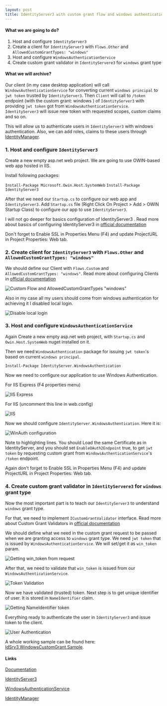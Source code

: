 ```yaml
---
layout: post
title: IdentityServer3 with custom grant flow and windows authentication
---
```


#### What we are going to do?

1. Host and configure `IdentityServer3`
2. Create a client for `IdentityServer3` with `Flows.Other` and `AllowedCustomGrantTypes: "windows"`
3. Host and configure `WindowsAuthenticationService`
4. Create custom grant validator in `IdentityServere3` for `windows` grant type

#### What we will archive?

Our client (in my case desktop application) will call `WindowsAuthenticationService` for converting current `windows principal` to `jwt token` trusted by `IdentityServer3`.
Then `Client` will call to `/token` endpoint (with the custom grant: windows ) of `IdentityServer3` with providing `jwt token` got from `WindowsAuthenticationService`. `IdentityServer3` will issue new token with requested scopes, custom claims and so on.

This will allow us to authenticate users in `IdentityServer3` with windows authentication. Also, we can add roles, claims to these users through [IdentityManager](https://github.com/IdentityManager/IdentityManager).

<!--more-->

### 1. Host and configure `IdentityServer3`

Create a new empty asp.net web project. We are going to use OWIN-based web app hosted in IIS.

Install following packages:

`Install-Package Microsoft.Owin.Host.SystemWeb`
`Install-Package IdentityServer3`

After that we need our `Startup.cs` to configure our web app and `IdentityServer3`.
Add `Startup.cs` file (Right Click On Project > Add > OWIN Startup Class) to configure our app to use `IdentityServer3`.

I will not go deeper for basics configuration of IdentityServer3 . Read more about basics of configuring IdentityServer3 in
[official documentation](https://identityserver.github.io/Documentation/docsv2/configuration/overview.html)

Don't forget to Enable SSL in Properties Menu (F4) and update ProjectURL in Project Properties: Web tab.


### 2. Create client for `IdentityServer3` with `Flows.Other` and `AllowedCustomGrantTypes: "windows"`

We should define our Client with `Flows.Custom` and `AllowedCustomGrantTypes: "windows"`. Read more about configuring Clients
in [official documentation](https://identityserver.github.io/Documentation/docsv2/configuration/clients.html)

![Custom Flow and AllowedCustomGrantTypes "windows"](http://i.imgur.com/EbpLjxy.png)

Also in my case all my users should come from windows authentication for achieving it I disabled local login.

![Disable local login](http://i.imgur.com/mSirFpM.png)


### 3. Host and configure `WindowsAuthenticationService`

Again Create a new empty asp.net web project, with `Startup.cs` and `Owin.Host.SystemWeb` nuget installed on it.

Then we need `WindowsAuthentication` package for issuing `jwt token`'s based on current `windows principal`.

`Install-Package IdentityServer.WindowsAuthentication`

Now we need to configure our application to use Windows Authentication. 

For IIS Express (F4 properties menu)

![IIS Express](http://i.imgur.com/FjcfTOr.png)


For IIS (uncomment this line in web.config)

![IIS](http://i.imgur.com/L2QV1CJ.png)


Now we should configure `IdentityServer.WindowsAuthentication`. Here it is:

![WinAuth configuration](http://i.imgur.com/aB7HJm6.png)


Note to highlighting lines. You should Load the same Certificate as in IdentityServer, and you should set `EnableOAuth2Endpoint` true, to get `jwt token` by requesting custom grant from `WindowsAuthenticationService`'s `/token` endpoint.

Again don't forget to Enable SSL in Properties Menu (F4) and update ProjectURL in Project Properties: Web tab.


### 4. Create custom grant validator in `IdentityServere3` for `windows` grant type

Now the most important part is to teach our `IdentityServer3` to understand `windows` grant type.

For that, we need to implement `ICustomGrantValidator` interface. Read more about Custom Grant Validators
in [official documentation](https://identityserver.github.io/Documentation/docsv2/advanced/customGrantTypes.html)

We should define what we need in the custom grant request to be passed when we are granting access to `windows` grant type. We need `jwt token` that is issued by `WindowsAuthenticationService`. We will set/get it as `win_token` param.

![Getting win_token from request](http://i.imgur.com/wpNTRMb.png)


After that, we need to validate that `win_token` is issued from our `WindowsAuthenticationService`. 

![Token Validation](http://i.imgur.com/VcTNGU4.png)


Now we have validated (trusted) token. Next step is to get unique identifier of user. It is stored in `NameIdentifier` claim. 

![Getting NameIdentifier token](http://i.imgur.com/mgVeOoT.png)


Everything ready to authenticate the user in `IdentityServer3` and issue token to the client.

![User Authentication](http://i.imgur.com/AVO9rLM.png)


A whole working sample can be found here: [IdSrv3.WindowsCustomGrant.Sample]().


#### Links

[Documentation](https://identityserver.github.io/Documentation/)

[IdentityServer3](https://github.com/IdentityServer/IdentityServer3)

[WindowsAuthenticationService](https://github.com/IdentityServer/WindowsAuthentication)

[IdentityManager](https://github.com/IdentityManager/IdentityManager)

